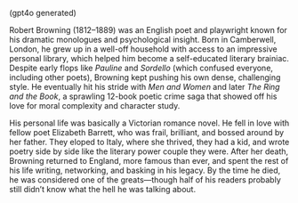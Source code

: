 (gpt4o generated)

Robert Browning (1812–1889) was an English poet and playwright known for his dramatic monologues and psychological insight. Born in Camberwell, London, he grew up in a well-off household with access to an impressive personal library, which helped him become a self-educated literary brainiac. Despite early flops like *Pauline* and *Sordello* (which confused everyone, including other poets), Browning kept pushing his own dense, challenging style. He eventually hit his stride with *Men and Women* and later *The Ring and the Book*, a sprawling 12-book poetic crime saga that showed off his love for moral complexity and character study.

His personal life was basically a Victorian romance novel. He fell in love with fellow poet Elizabeth Barrett, who was frail, brilliant, and bossed around by her father. They eloped to Italy, where she thrived, they had a kid, and wrote poetry side by side like the literary power couple they were. After her death, Browning returned to England, more famous than ever, and spent the rest of his life writing, networking, and basking in his legacy. By the time he died, he was considered one of the greats—though half of his readers probably still didn’t know what the hell he was talking about.
